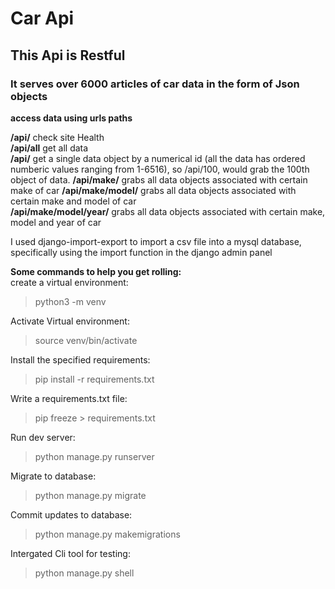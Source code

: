 # Car Api

## This Api is Restful

### It serves over 6000 articles of car data in the form of Json objects

**access data using urls paths** 

**/api/** check site Health  
**/api/all** get all data  
**/api/<id>** get a single data object by a numerical id (all the data has ordered numberic values ranging from 1-6516), so /api/100, would grab the 100th object of data.
**/api/make/** grabs all data objects associated with certain make of car
**/api/make/model/** grabs all data objects associated with certain make and model of car  
**/api/make/model/year/** grabs all data objects associated with certain make, model and year of car
  
I used django-import-export to import a csv file into a mysql database, specifically using the import function in the django admin panel 

**Some commands to help you get rolling:**   
create a virtual environment:   
> python3 -m venv  

Activate Virtual environment:  
>source venv/bin/activate 

Install the specified requirements:
>pip install -r requirements.txt

Write a requirements.txt file:
>pip freeze > requirements.txt  

Run dev server:
>python manage.py runserver

Migrate to database:
>python manage.py migrate

Commit updates to database:
>python manage.py makemigrations

Intergated Cli tool for testing:
>python manage.py shell
